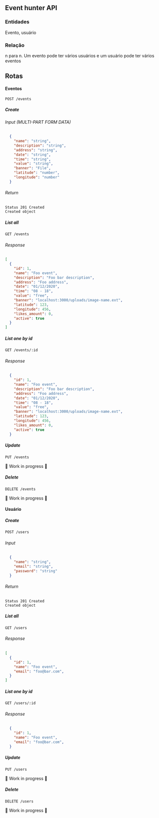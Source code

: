 ## Event hunter API

### Entidades

Evento, usuário

### Relação 
n para n. Um evento pode ter vários usuários e um usuário pode ter vários eventos

## Rotas

#### Eventos

```
POST /events
```
##### Create

###### Input (MULTI-PART FORM DATA)

```json
  {
    "name": "string",
    "description": "string",
    "address": "string",
    "date": "string",
    "time": "string",
    "value": "string",
    "banner": "File",
    "latitude": "number",
    "longitude": "number"
  }
```

###### Return
```
Status 201 Created
Created object
```

##### List all

```
GET /events
```

###### Response

```json
[
  {
    "id": 1,
    "name": "Foo event",
    "description": "Foo bar description",
    "address": "Foo address",
    "date": "01/12/2020",
    "time": "08 - 18",
    "value": "free",
    "banner": "localhost:3000/uploads/image-name.ext",
    "latitude": 123,
    "longitude": 456,
    "likes_amount": 0,
    "active": true
  }
]
```

##### List one by id

```
GET /events/:id
```

###### Response

```json
  {
    "id": 1,
    "name": "Foo event",
    "description": "Foo bar description",
    "address": "Foo address",
    "date": "01/12/2020",
    "time": "08 - 18",
    "value": "free",
    "banner": "localhost:3000/uploads/image-name.ext",
    "latitude": 123,
    "longitude": 456,
    "likes_amount": 0,
    "active": true
  }
```

##### Update

```
PUT /events
```
:construction: Work in progress :construction:


##### Delete

```
DELETE /events
```
:construction: Work in progress :construction:


#### Usuário


##### Create

```
POST /users
```

###### Input

```json
  {
    "name": "string",
    "email": "string",
    "password": "string"
  }
```

###### Return
```
Status 201 Created
Created object
```

##### List all

```
GET /users
```

###### Response

```json
[
  {
    "id": 1,
    "name": "Foo event",
    "email": "foo@bar.com",
  }
]
```

##### List one by id

```
GET /users/:id
```

###### Response

```json
  {
    "id": 1,
    "name": "Foo event",
    "email": "foo@bar.com",
  }
```

##### Update

```
PUT /users
```
:construction: Work in progress :construction:


##### Delete
```
DELETE /users
```
:construction: Work in progress :construction:
